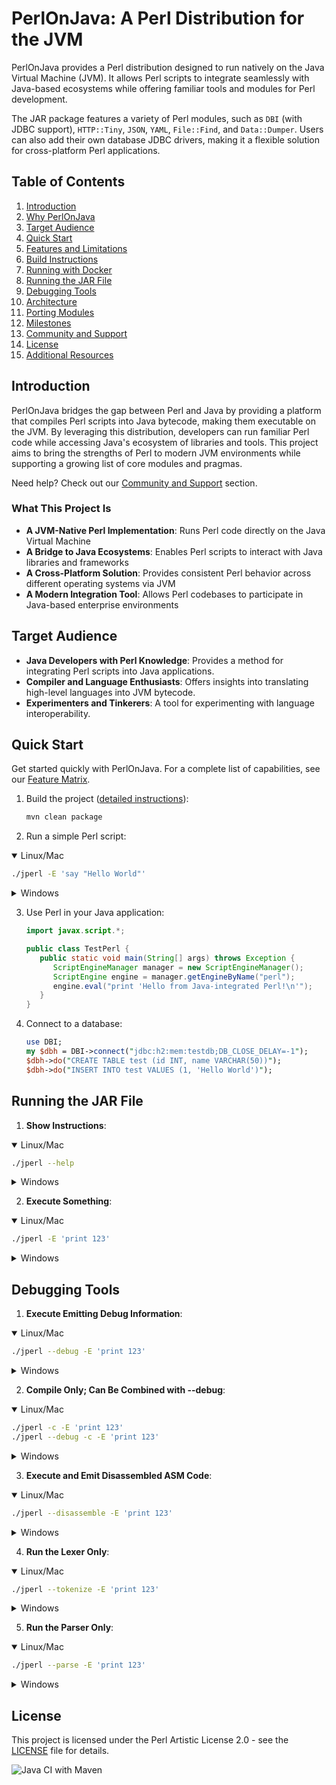 # PerlOnJava: A Perl Distribution for the JVM

PerlOnJava provides a Perl distribution designed to run natively on the Java Virtual Machine (JVM).
It allows Perl scripts to integrate seamlessly with Java-based ecosystems while offering familiar tools and modules for Perl development.

The JAR package features a variety of Perl modules, such as `DBI` (with JDBC support), `HTTP::Tiny`, `JSON`, `YAML`, `File::Find`, and `Data::Dumper`.
Users can also add their own database JDBC drivers, making it a flexible solution for cross-platform Perl applications.

## Table of Contents

1. [Introduction](#introduction)
2. [Why PerlOnJava](docs/WHY_PERLONJAVA.md)
3. [Target Audience](#target-audience)
4. [Quick Start](#quick-start)
5. [Features and Limitations](docs/FEATURE_MATRIX.md)
6. [Build Instructions](docs/BUILD.md)
7. [Running with Docker](docs/DOCKER.md)
8. [Running the JAR File](#running-the-jar-file)
9. [Debugging Tools](#debugging-tools)
10. [Architecture](docs/ARCHITECTURE.md)
11. [Porting Modules](docs/PORTING_MODULES.md)
12. [Milestones](MILESTONES.md)
13. [Community and Support](docs/SUPPORT.md)
14. [License](#license)
15. [Additional Resources](docs/RESOURCES.md)

## Introduction

PerlOnJava bridges the gap between Perl and Java by providing a platform that compiles Perl scripts into Java bytecode, making them executable on the JVM.
By leveraging this distribution, developers can run familiar Perl code while accessing Java's ecosystem of libraries and tools.
This project aims to bring the strengths of Perl to modern JVM environments while supporting a growing list of core modules and pragmas.

Need help? Check out our [Community and Support](docs/SUPPORT.md) section.

### What This Project Is

- **A JVM-Native Perl Implementation**: Runs Perl code directly on the Java Virtual Machine
- **A Bridge to Java Ecosystems**: Enables Perl scripts to interact with Java libraries and frameworks
- **A Cross-Platform Solution**: Provides consistent Perl behavior across different operating systems via JVM
- **A Modern Integration Tool**: Allows Perl codebases to participate in Java-based enterprise environments

## Target Audience

- **Java Developers with Perl Knowledge**: Provides a method for integrating Perl scripts into Java applications.
- **Compiler and Language Enthusiasts**: Offers insights into translating high-level languages into JVM bytecode.
- **Experimenters and Tinkerers**: A tool for experimenting with language interoperability.


## Quick Start

Get started quickly with PerlOnJava. For a complete list of capabilities, see our [Feature Matrix](docs/FEATURE_MATRIX.md).

1. Build the project ([detailed instructions](docs/BUILD.md)):
   ```bash
   mvn clean package
   ```

2. Run a simple Perl script:

<details open>
<summary>Linux/Mac</summary>

```bash
./jperl -E 'say "Hello World"'
```
</details>

<details>
<summary>Windows</summary>

```bash
jperl -E "say 'Hello World'"
```
</details>

3. Use Perl in your Java application:
   ```java
   import javax.script.*;
   
   public class TestPerl {
      public static void main(String[] args) throws Exception {
         ScriptEngineManager manager = new ScriptEngineManager();
         ScriptEngine engine = manager.getEngineByName("perl");
         engine.eval("print 'Hello from Java-integrated Perl!\n'");
      }
   }
   ```

4. Connect to a database:
   ```perl
   use DBI;
   my $dbh = DBI->connect("jdbc:h2:mem:testdb;DB_CLOSE_DELAY=-1");
   $dbh->do("CREATE TABLE test (id INT, name VARCHAR(50))");
   $dbh->do("INSERT INTO test VALUES (1, 'Hello World')");
   ```

## Running the JAR File

1. **Show Instructions**:
<details open>
<summary>Linux/Mac</summary>

```bash
./jperl --help
```
</details>

<details>
<summary>Windows</summary>

```bash
jperl --help
```
</details>

2. **Execute Something**:
<details open>
<summary>Linux/Mac</summary>

```bash
./jperl -E 'print 123'
```
</details>

<details>
<summary>Windows</summary>

```bash
jperl -E "print 123"
```
</details>

## Debugging Tools

1. **Execute Emitting Debug Information**:
<details open>
<summary>Linux/Mac</summary>

```bash
./jperl --debug -E 'print 123'
```
</details>

<details>
<summary>Windows</summary>

```bash
jperl --debug -E "print 123"
```
</details>

2. **Compile Only; Can Be Combined with --debug**:
<details open>
<summary>Linux/Mac</summary>

```bash
./jperl -c -E 'print 123'
./jperl --debug -c -E 'print 123'
```
</details>

<details>
<summary>Windows</summary>

```bash
jperl -c -E "print 123"
jperl --debug -c -E "print 123"
```
</details>

3. **Execute and Emit Disassembled ASM Code**:
<details open>
<summary>Linux/Mac</summary>

```bash
./jperl --disassemble -E 'print 123'
```
</details>

<details>
<summary>Windows</summary>

```bash
jperl --disassemble -E "print 123"
```
</details>

4. **Run the Lexer Only**:
<details open>
<summary>Linux/Mac</summary>

```bash
./jperl --tokenize -E 'print 123'
```
</details>

<details>
<summary>Windows</summary>

```bash
jperl --tokenize -E "print 123"
```
</details>

5. **Run the Parser Only**:
<details open>
<summary>Linux/Mac</summary>

```bash
./jperl --parse -E 'print 123'
```
</details>

<details>
<summary>Windows</summary>

```bash
jperl --parse -E "print 123"
```
</details>

## License

This project is licensed under the Perl Artistic License 2.0 - see the [LICENSE](LICENSE.md) file for details.

![Java CI with Maven](https://github.com/fglock/PerlOnJava/workflows/Java%20CI%20with%20Maven/badge.svg)

